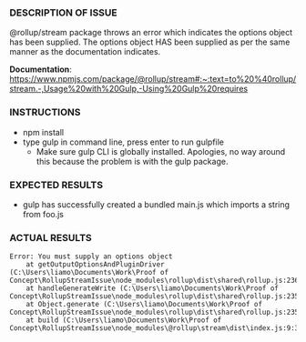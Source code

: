 ### DESCRIPTION OF ISSUE
@rollup/stream package throws an error which indicates the options object has been supplied.
The options object HAS been supplied as per the same manner as the documentation indicates.

**Documentation**: <https://www.npmjs.com/package/@rollup/stream#:~:text=to%20%40rollup/stream.-,Usage%20with%20Gulp,-Using%20Gulp%20requires>



### INSTRUCTIONS
- npm install
- type gulp in command line, press enter to run gulpfile
    - Make sure gulp CLI is globally installed. Apologies, no way around this because the problem is
    with the gulp package.

### EXPECTED RESULTS
- gulp has successfully created a bundled main.js which imports a string from foo.js

### ACTUAL RESULTS
    Error: You must supply an options object
        at getOutputOptionsAndPluginDriver (C:\Users\liamo\Documents\Work\Proof of Concept\RollupStreamIssue\node_modules\rollup\dist\shared\rollup.js:23604:15)
        at handleGenerateWrite (C:\Users\liamo\Documents\Work\Proof of Concept\RollupStreamIssue\node_modules\rollup\dist\shared\rollup.js:23587:74)
        at Object.generate (C:\Users\liamo\Documents\Work\Proof of Concept\RollupStreamIssue\node_modules\rollup\dist\shared\rollup.js:23548:20)
        at build (C:\Users\liamo\Documents\Work\Proof of Concept\RollupStreamIssue\node_modules\@rollup\stream\dist\index.js:9:37)
